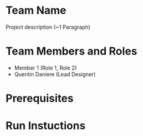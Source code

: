# Team Name

Project description (~1 Paragraph)

# Team Members and Roles

* Member 1 (Role 1, Role 2)
* Quentin Daniere (Lead Designer)

# Prerequisites

# Run Instuctions
